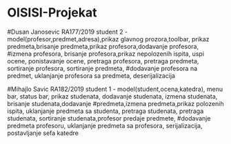 # OISISI-Projekat
#Dusan Janosevic RA177/2019 student 2 - model(profesor,predmet,adresa),prikaz glavnog prozora,toolbar, prikaz predmeta,brisanje predmeta,prikaz profesora,dodavanje profesora,
#izmena profesora, brisanje profesora,prikaz nepolozenih ispita, uspi ocene, ponistavanje ocene, pretraga profesora, pretraga predmeta, sortiranje profesora, sortiranje predmeta,
#dodavanje profesora na predmet, uklanjanje profesora sa predmeta, deserijalizacija

#Mihajlo Savic RA182/2019 student 1 - model(student,ocena,katedra), menu bar, status bar, prikaz studenata, dodavanje studenata, izmena studenata, brisanje studenata,dodavanje #predmeta,izmena predmeta,prikaz polozenih ispita, uklanjanje predmeta sa studenta, pretraga studenata, pretraga studenata, sortiranje studenata,profesor predaje predmete, #dodavanje predmeta profesoru, uklanjanje predmeta sa profesora, serijalizacija, postavljanje sefa katedre

